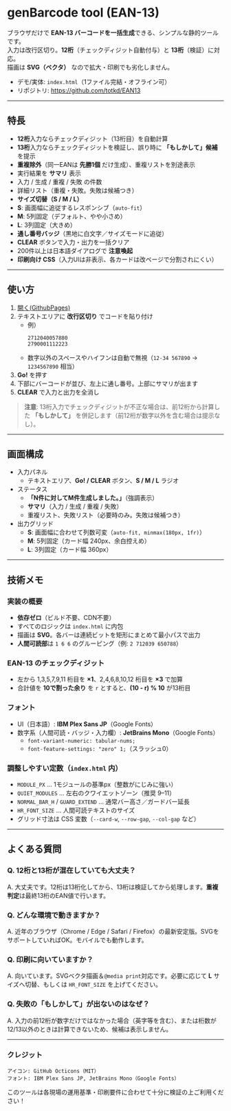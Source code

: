 # genBarcode tool (EAN-13)

ブラウザだけで **EAN-13 バーコードを一括生成**できる、シンプルな静的ツールです。  
入力は改行区切り。**12桁**（チェックディジット自動付与）と **13桁**（検証）に対応。  
描画は **SVG（ベクタ）** なので拡大・印刷でも劣化しません。

- デモ/実体: `index.html`（1ファイル完結・オフライン可）
- リポジトリ: <https://github.com/totkd/EAN13>

---

## 特長

-  **12桁**入力ならチェックディジット（13桁目）を自動計算  
-  **13桁**入力ならチェックディジットを検証し、誤り時に **「もしかして」候補** を提示  
-  **重複除外**（同一EANは **先勝1個** だけ生成）、重複リストを別途表示  
-  実行結果を **サマリ** 表示  
  - 入力 / 生成 / 重複 / 失敗 の件数  
  - 詳細リスト（重複・失敗。失敗は候補つき）
-  **サイズ切替（S / M / L）**  
  - **S**: 画面幅に追従するレスポンシブ（`auto-fit`）  
  - **M**: 5列固定（デフォルト、やや小さめ）  
  - **L**: 3列固定（大きめ）
-  **通し番号バッジ**（黒地に白文字／サイズモードに追従）  
-  **CLEAR** ボタンで入力・出力を一括クリア  
-  200件以上は日本語ダイアログで **注意喚起**  
-  **印刷向け CSS**（入力UIは非表示、各カードは改ページで分割されにくい）

---

## 使い方

1. [開く(GithubPages)](https://totkd.github.io/EAN13/)
2. テキストエリアに **改行区切り** でコードを貼り付け  
   - 例）  
     ```
     2712040057880
     2790001112223
     ```
   - 数字以外のスペースやハイフンは自動で無視（`12-34 567890` → `1234567890` 相当）
3. **Go!** を押す  
4. 下部にバーコードが並び、左上に通し番号。上部にサマリが出ます  
5. **CLEAR** で入力と出力を全消し

> **注意**: 13桁入力でチェックディジットが不正な場合は、前12桁から計算した **「もしかして」** を併記します（前12桁が数字以外を含む場合は提示なし）。

---

## 画面構成

- 入力パネル  
  - テキストエリア、**Go! / CLEAR** ボタン、**S / M / L** ラジオ
- ステータス  
  - **「N件に対してM件生成しました。」**（強調表示）  
  - **サマリ**（入力 / 生成 / 重複 / 失敗）  
  - 重複リスト、失敗リスト（必要時のみ。失敗は候補つき）
- 出力グリッド  
  - **S**: 画面幅に合わせて列数可変（`auto-fit, minmax(180px, 1fr)`）  
  - **M**: 5列固定（カード幅 240px、余白控えめ）  
  - **L**: 3列固定（カード幅 360px）

---

## 技術メモ

### 実装の概要
- **依存ゼロ**（ビルド不要、CDN不要）
- すべてのロジックは `index.html` に内包
- 描画は **SVG**。各バーは連続ビットを矩形にまとめて最小パスで出力
- **人間可読部**は `1 6 6` のグルーピング（例: `2 712039 650788`）

### EAN-13 のチェックディジット
- 左から 1,3,5,7,9,11 桁目を **×1**、2,4,6,8,10,12 桁目を **×3** で加算  
- 合計値を **10で割った余り** を `r` とすると、**(10 - r) % 10** が13桁目

### フォント
- UI（日本語）: **IBM Plex Sans JP**（Google Fonts）
- 数字系（人間可読・バッジ・入力欄）: **JetBrains Mono**（Google Fonts）  
  - `font-variant-numeric: tabular-nums;`  
  - `font-feature-settings: "zero" 1;`（スラッシュ0）

### 調整しやすい定数（`index.html` 内）
- `MODULE_PX` … 1モジュールの基準px（整数がにじみに強い）
- `QUIET_MODULES` … 左右のクワイエットゾーン（推奨 9–11）
- `NORMAL_BAR_H` / `GUARD_EXTEND` … 通常バー高さ／ガードバー延長
- `HR_FONT_SIZE` … 人間可読テキストのサイズ
- グリッド寸法は CSS 変数（`--card-w`, `--row-gap`, `--col-gap` など）

---

## よくある質問

### Q. 12桁と13桁が混在していても大丈夫？
A. 大丈夫です。12桁は13桁化してから、13桁は検証してから処理します。**重複判定**は最終13桁のEAN値で行います。

### Q. どんな環境で動きますか？
A. 近年のブラウザ（Chrome / Edge / Safari / Firefox）の最新安定版。SVGをサポートしていればOK。モバイルでも動作します。

### Q. 印刷に向いていますか？
A. 向いています。SVGベクタ描画＆`@media print`対応です。必要に応じて **L** サイズへ切替、もしくは `HR_FONT_SIZE` を上げてください。

### Q. 失敗の「もしかして」が出ないのはなぜ？
A. 入力の前12桁が数字だけではなかった場合（英字等を含む）、または桁数が12/13以外のときは計算できないため、候補は表示しません。

---

### クレジット
	アイコン: GitHub Octicons（MIT）
	フォント: IBM Plex Sans JP, JetBrains Mono（Google Fonts）
 このツールは各現場の運用基準・印刷要件に合わせて十分に検証の上ご利用ください！




